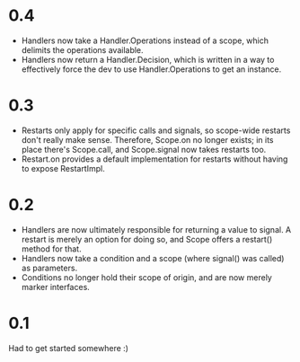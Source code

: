 # 0.4

* Handlers now take a Handler.Operations instead of a scope, which delimits the operations available.
* Handlers now return a Handler.Decision, which is written in a way to effectively force the dev to use Handler.Operations to get an instance.

# 0.3

* Restarts only apply for specific calls and signals, so scope-wide restarts don't really make sense. Therefore, Scope.on no longer exists; in its place there's Scope.call, and Scope.signal now takes restarts too.
* Restart.on provides a default implementation for restarts without having to expose RestartImpl.

# 0.2

* Handlers are now ultimately responsible for returning a value to signal. A restart is merely an option for doing so, and Scope offers a restart() method for that.
* Handlers now take a condition and a scope (where signal() was called) as parameters.
* Conditions no longer hold their scope of origin, and are now merely marker interfaces.

# 0.1

Had to get started somewhere :)